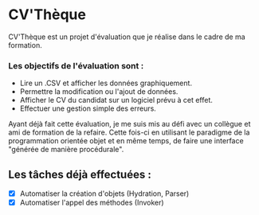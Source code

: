 # CV'Thèque

CV'Thèque est un projet d'évaluation que je réalise dans le cadre de ma formation.

### Les objectifs de l'évaluation sont :
- Lire un .CSV et afficher les données graphiquement.
- Permettre la modification ou l'ajout de données.
- Afficher le CV du candidat sur un logiciel prévu à cet effet.
- Effectuer une gestion simple des erreurs.

Ayant déjà fait cette évaluation, je me suis mis au défi avec un collègue et ami de formation de la refaire. Cette fois-ci en utilisant le paradigme de la programmation orientée objet et en même temps, de faire une interface "générée de manière procédurale".

## Les tâches déjà effectuées :
- [x] Automatiser la création d'objets (Hydration, Parser)
- [x] Automatiser l'appel des méthodes (Invoker)
